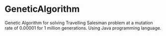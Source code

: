 # GeneticAlgorithm
Genetic Algorithm for solving Travelling Salesman problem at a mutation rate of 0.00001 for 1 million generations.
Using Java programming language.

